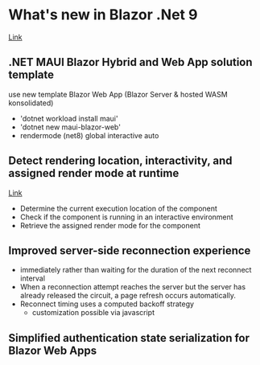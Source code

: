 # What's new in Blazor .Net 9
[Link](https://learn.microsoft.com/de-de/aspnet/core/release-notes/aspnetcore-9.0?view=aspnetcore-9.0)

## .NET MAUI Blazor Hybrid and Web App solution template

use new template Blazor Web App (Blazor Server & hosted WASM konsolidated)
- 'dotnet workload install maui'
- 'dotnet new maui-blazor-web'
- rendermode (net8) global interactive auto 

## Detect rendering location, interactivity, and assigned render mode at runtime

[Link](https://learn.microsoft.com/en-us/aspnet/core/blazor/components/render-modes?view=aspnetcore-9.0#detect-rendering-location-interactivity-and-assigned-render-mode-at-runtime)

+ Determine the current execution location of the component
+ Check if the component is running in an interactive environment
+ Retrieve the assigned render mode for the component

## Improved server-side reconnection experience

- immediately rather than waiting for the duration of the next reconnect interval
- When a reconnection attempt reaches the server but the server has already released the circuit, a page refresh occurs automatically.
- Reconnect timing uses a computed backoff strategy
  - customization possible via javascript

## Simplified authentication state serialization for Blazor Web Apps

